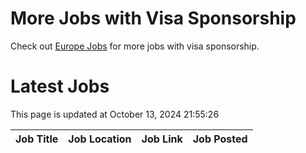 # More Jobs with Visa Sponsorship

Check out [Europe Jobs](https://github.com/sureshparimi/europejobs#latest-jobs) for more jobs with visa sponsorship.

# Latest Jobs

This page is updated at October 13, 2024 21:55:26

| Job Title | Job Location | Job Link | Job Posted |
| --- | --- | --- | --- |

